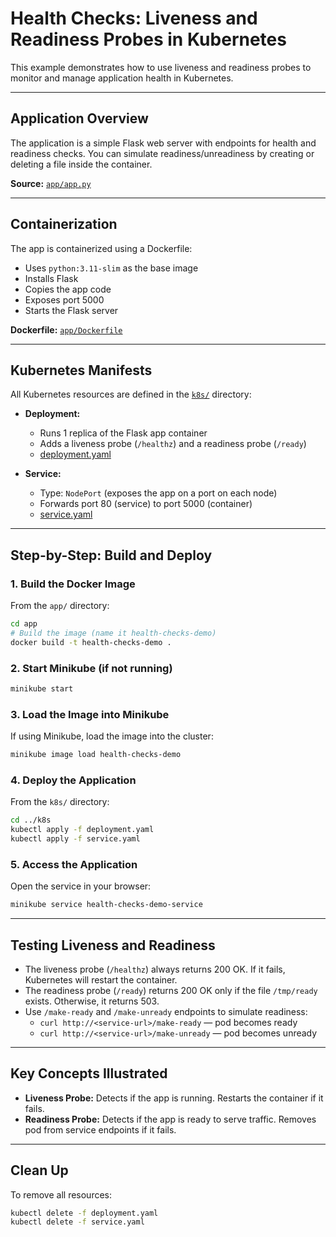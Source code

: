 # Health Checks: Liveness and Readiness Probes in Kubernetes

This example demonstrates how to use liveness and readiness probes to monitor and manage application health in Kubernetes.

---

## Application Overview

The application is a simple Flask web server with endpoints for health and readiness checks. You can simulate readiness/unreadiness by creating or deleting a file inside the container.

**Source:** [`app/app.py`](./app/app.py)

---

## Containerization

The app is containerized using a Dockerfile:
- Uses `python:3.11-slim` as the base image
- Installs Flask
- Copies the app code
- Exposes port 5000
- Starts the Flask server

**Dockerfile:** [`app/Dockerfile`](./app/Dockerfile)

---

## Kubernetes Manifests

All Kubernetes resources are defined in the [`k8s/`](./k8s/) directory:

- **Deployment:**
  - Runs 1 replica of the Flask app container
  - Adds a liveness probe (`/healthz`) and a readiness probe (`/ready`)
  - [deployment.yaml](./k8s/deployment.yaml)

- **Service:**
  - Type: `NodePort` (exposes the app on a port on each node)
  - Forwards port 80 (service) to port 5000 (container)
  - [service.yaml](./k8s/service.yaml)

---

## Step-by-Step: Build and Deploy

### 1. Build the Docker Image

From the `app/` directory:
```bash
cd app
# Build the image (name it health-checks-demo)
docker build -t health-checks-demo .
```

### 2. Start Minikube (if not running)
```bash
minikube start
```

### 3. Load the Image into Minikube
If using Minikube, load the image into the cluster:
```bash
minikube image load health-checks-demo
```

### 4. Deploy the Application
From the `k8s/` directory:
```bash
cd ../k8s
kubectl apply -f deployment.yaml
kubectl apply -f service.yaml
```

### 5. Access the Application
Open the service in your browser:
```bash
minikube service health-checks-demo-service
```

---

## Testing Liveness and Readiness
- The liveness probe (`/healthz`) always returns 200 OK. If it fails, Kubernetes will restart the container.
- The readiness probe (`/ready`) returns 200 OK only if the file `/tmp/ready` exists. Otherwise, it returns 503.
- Use `/make-ready` and `/make-unready` endpoints to simulate readiness:
  - `curl http://<service-url>/make-ready` — pod becomes ready
  - `curl http://<service-url>/make-unready` — pod becomes unready

---

## Key Concepts Illustrated
- **Liveness Probe:** Detects if the app is running. Restarts the container if it fails.
- **Readiness Probe:** Detects if the app is ready to serve traffic. Removes pod from service endpoints if it fails.

---

## Clean Up
To remove all resources:
```bash
kubectl delete -f deployment.yaml
kubectl delete -f service.yaml
``` 